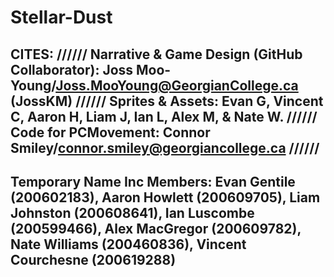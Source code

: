 # Stellar-Dust

CITES:
//////
Narrative & Game Design (GitHub Collaborator): Joss Moo-Young/Joss.MooYoung@GeorgianCollege.ca (JossKM)
//////
Sprites & Assets: Evan G, Vincent C, Aaron H, Liam J, Ian L, Alex M, & Nate W.
//////
Code for PCMovement: Connor Smiley/connor.smiley@georgiancollege.ca 
//////
------------------------------
Temporary Name Inc Members:
Evan Gentile (200602183),
Aaron Howlett (200609705),
Liam Johnston (200608641),
Ian Luscombe (200599466),
Alex MacGregor (200609782),
Nate Williams (200460836),
Vincent Courchesne (200619288)
------------------------------

